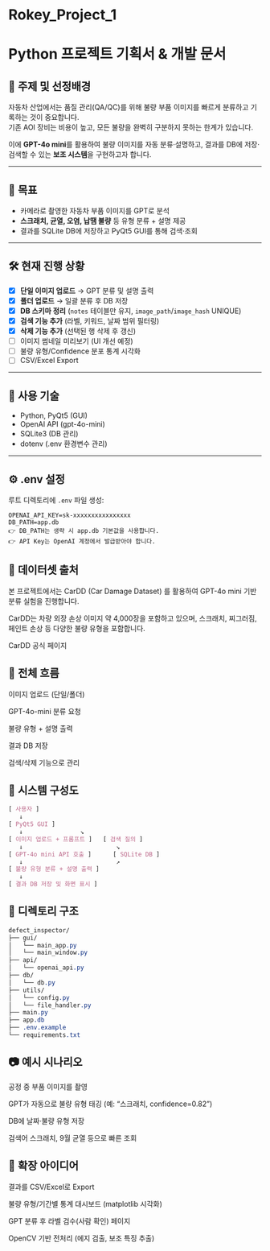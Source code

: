 # Rokey_Project_1
# Python 프로젝트 기획서 & 개발 문서

## 📌 주제 및 선정배경
자동차 산업에서는 품질 관리(QA/QC)를 위해 불량 부품 이미지를 빠르게 분류하고 기록하는 것이 중요합니다.  
기존 AOI 장비는 비용이 높고, 모든 불량을 완벽히 구분하지 못하는 한계가 있습니다.  

이에 **GPT-4o mini**를 활용하여 불량 이미지를 자동 분류·설명하고, 결과를 DB에 저장·검색할 수 있는 **보조 시스템**을 구현하고자 합니다.

---

## 🎯 목표
- 카메라로 촬영한 자동차 부품 이미지를 GPT로 분석  
- **스크래치, 균열, 오염, 납땜 불량** 등 유형 분류 + 설명 제공  
- 결과를 SQLite DB에 저장하고 PyQt5 GUI를 통해 검색·조회  

---

## 🛠 현재 진행 상황
- [x] **단일 이미지 업로드** → GPT 분류 및 설명 출력
- [x] **폴더 업로드** → 일괄 분류 후 DB 저장
- [x] **DB 스키마 정리** (`notes` 테이블만 유지, `image_path`/`image_hash` UNIQUE)
- [x] **검색 기능 추가** (라벨, 키워드, 날짜 범위 필터링)
- [x] **삭제 기능 추가** (선택된 행 삭제 후 갱신)
- [ ] 이미지 썸네일 미리보기 (UI 개선 예정)
- [ ] 불량 유형/Confidence 분포 통계 시각화
- [ ] CSV/Excel Export

---

## 🧩 사용 기술
- Python, PyQt5 (GUI)
- OpenAI API (gpt-4o-mini)
- SQLite3 (DB 관리)
- dotenv (.env 환경변수 관리)

---

## ⚙️ .env 설정
루트 디렉토리에 `.env` 파일 생성:  

```env
OPENAI_API_KEY=sk-xxxxxxxxxxxxxxxx
DB_PATH=app.db
👉 DB_PATH는 생략 시 app.db 기본값을 사용합니다.
👉 API Key는 OpenAI 계정에서 발급받아야 합니다.
```

## 📂 데이터셋 출처
본 프로젝트에서는 CarDD (Car Damage Dataset) 를 활용하여 GPT-4o mini 기반 분류 실험을 진행합니다.

CarDD는 차량 외장 손상 이미지 약 4,000장을 포함하고 있으며, 스크래치, 찌그러짐, 페인트 손상 등 다양한 불량 유형을 포함합니다.

CarDD 공식 페이지

## 🔁 전체 흐름
이미지 업로드 (단일/폴더)

GPT-4o-mini 분류 요청

불량 유형 + 설명 출력

결과 DB 저장

검색/삭제 기능으로 관리

## 🔧 시스템 구성도
```css
[ 사용자 ]
   ↓
[ PyQt5 GUI ]
   ↓                ↘
[ 이미지 업로드 + 프롬프트 ]   [ 검색 질의 ]
   ↓                          ↘
[ GPT-4o mini API 호출 ]      [ SQLite DB ]
   ↓                          ↗
[ 불량 유형 분류 + 설명 출력 ]
   ↓
[ 결과 DB 저장 및 화면 표시 ]
```

## 📁 디렉토리 구조
```css
defect_inspector/
├── gui/
│   └── main_app.py
│   └── main_window.py
├── api/
│   └── openai_api.py
├── db/
│   └── db.py
├── utils/
│   └── config.py
│   └── file_handler.py
├── main.py
├── app.db
├── .env.example
└── requirements.txt
```

## 📷 예시 시나리오
공정 중 부품 이미지를 촬영

GPT가 자동으로 불량 유형 태깅 (예: “스크래치, confidence=0.82”)

DB에 날짜·불량 유형 저장

검색어 스크래치, 9월 균열 등으로 빠른 조회

## 🚀 확장 아이디어
결과를 CSV/Excel로 Export

불량 유형/기간별 통계 대시보드 (matplotlib 시각화)

GPT 분류 후 라벨 검수(사람 확인) 페이지

OpenCV 기반 전처리 (에지 검출, 보조 특징 추출)